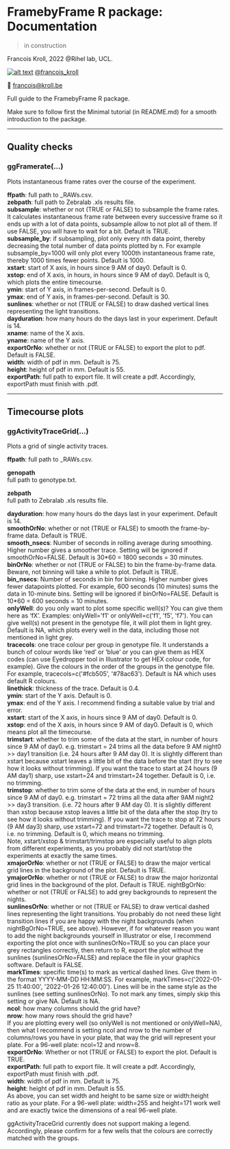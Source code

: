 # FramebyFrame R package: Documentation
> in construction

Francois Kroll, 2022 @Rihel lab, UCL.

[![alt text][1.2]][1] [@francois_kroll](https://twitter.com/francois_kroll)

:email: francois@kroll.be

<!-- icons with padding -->
[1.1]: http://i.imgur.com/tXSoThF.png (twitter icon with padding)

<!-- icons without padding -->
[1.2]: http://i.imgur.com/wWzX9uB.png (twitter icon without padding)

<!-- links to your social media accounts -->
[1]: https://twitter.com/francois_kroll

Full guide to the FramebyFrame R package.

Make sure to follow first the Minimal tutorial (in README.md) for a smooth introduction to the package.  


___

## Quality checks

### ggFramerate(...)

Plots instantaneous frame rates over the course of the experiment.

**ffpath**: full path to _RAWs.csv.  
**zebpath**: full path to Zebralab .xls results file.  
**subsample**: whether or not (TRUE or FALSE) to subsample the frame rates. It calculates instantaneous frame rate between every successive frame so it ends up with a lot of data points, subsample allow to not plot all of them. If use FALSE, you will have to wait for a bit. Default is TRUE.  
**subsample_by**: if subsampling, plot only every nth data point, thereby decreasing the total number of data points plotted by n. For example subsample_by=1000 will only plot every 1000th instantaneous frame rate, thereby 1000 times fewer points. Default is 1000.  
**xstart**: start of X axis, in hours since 9 AM of day0. Default is 0.  
**xstop**: end of X axis, in hours, in hours since 9 AM of day0. Default is 0, which plots the entire timecourse.  
**ymin**: start of Y axis, in frames-per-second. Default is 0.  
**ymax**: end of Y axis, in frames-per-second. Default is 30.  
**sunlines**: whether or not (TRUE or FALSE) to draw dashed vertical lines representing the light transitions.  
**dayduration**: how many hours do the days last in your experiment. Default is 14.  
**xname**: name of the X axis.  
**yname**: name of the Y axis.  
**exportOrNo**: whether or not (TRUE or FALSE) to export the plot to pdf. Default is FALSE.  
**width**: width of pdf in mm. Default is 75.  
**height**: height of pdf in mm. Default is 55.  
**exportPath**: full path to export file. It will create a pdf. Accordingly, exportPath must finish with .pdf.  

___

## Timecourse plots

### ggActivityTraceGrid(...)

Plots a grid of single activity traces.

**ffpath**: full path to _RAWs.csv.  

**genopath**  
full path to genotype.txt.  

**zebpath**  
full path to Zebralab .xls results file.  

**dayduration**: how many hours do the days last in your experiment. Default is 14.  
**smoothOrNo**: whether or not (TRUE or FALSE) to smooth the frame-by-frame data. Default is TRUE.  
**smooth_nsecs**: Number of seconds in rolling average during smoothing. Higher number gives a smoother trace. Setting will be ignored if smoothOrNo=FALSE. Default is 30\*60 = 1800 seconds = 30 minutes.  
**binOrNo**: whether or not (TRUE or FALSE) to bin the frame-by-frame data. Beware, not binning will take a while to plot. Default is TRUE.  
**bin_nsecs**: Number of seconds in bin for binning. Higher number gives fewer datapoints plotted. For example, 600 seconds (10 minutes) sums the data in 10-minute bins. Setting will be ignored if binOrNo=FALSE. Default is 10\*60 = 600 seconds = 10 minutes.  
**onlyWell**: do you only want to plot some specific well(s)? You can give them here as ‘fX’. Examples: onlyWell='f1' or onlyWell=c('f1', 'f5', 'f7'). You can give well(s) not present in the genotype file, it will plot them in light grey. Default is NA, which plots every well in the data, including those not mentioned in light grey.  
**tracecols**: one trace colour per group in genotype file. It understands a bunch of colour words like ‘red’ or ‘blue’ or you can give them as HEX codes (can use Eyedropper tool in Illustrator to get HEX colour code, for example). Give the colours in the order of the groups in the genotype file. For example, tracecols=c('#fcb505', '#78ac63'). Default is NA which uses default R colours.  
**linethick**: thickness of the trace. Default is 0.4.  
**ymin**: start of the Y axis. Default is 0.  
**ymax**: end of the Y axis. I recommend finding a suitable value by trial and error.  
**xstart**: start of the X axis, in hours since 9 AM of day0. Default is 0.  
**xstop**: end of the X axis, in hours since 9 AM of day0. Default is 0, which means plot all the timecourse.  
**trimstart**: whether to trim some of the data at the start, in number of hours since 9 AM of day0. e.g. trimstart = 24 trims all the data before 9 AM night0 >> day1 transition (i.e. 24 hours after 9 AM day 0). It is slightly different than xstart because xstart leaves a little bit of the data before the start (try to see how it looks without trimming). If you want the trace to start at 24 hours (9 AM day1) sharp, use xstart=24 and trimstart=24 together. Default is 0, i.e. no trimming.  
**trimstop**: whether to trim some of the data at the end, in number of hours since 9 AM of day0. e.g. trimstart = 72 trims all the data after 9AM night2 >> day3 transition. (i.e. 72 hours after 9 AM day 0). It is slightly different than xstop because xstop leaves a little bit of the data after the stop (try to see how it looks without trimming). If you want the trace to stop at 72 hours (9 AM day3) sharp, use xstart=72 and trimstart=72 together. Default is 0, i.e. no trimming. Default is 0, which means no trimming.  
Note, xstart/xstop & trimstart/trimstop are especially useful to align plots from different experiments, as you probably did not start/stop the experiments at exactly the same times.  
**xmajorOrNo**: whether or not (TRUE or FALSE) to draw the major vertical grid lines in the background of the plot. Default is TRUE.  
**ymajorOrNo**: whether or not (TRUE or FALSE) to draw the major horizontal grid lines in the background of the plot. Default is TRUE.
nightBgOrNo: whether or not (TRUE or FALSE) to add grey backgrounds to represent the nights.  
**sunlinesOrNo**: whether or not (TRUE or FALSE) to draw vertical dashed lines representing the light transitions. You probably do not need these light transition lines if you are happy with the night backgrounds (when nightBgOrNo=TRUE, see above). However, if for whatever reason you want to add the night backgrounds yourself in Illustrator or else, I recommend exporting the plot once with sunlinesOrNo=TRUE so you can place your grey rectangles correctly, then return to R, export the plot without the sunlines (sunlinesOrNo=FALSE) and replace the file in your graphics software. Default is FALSE.  
**markTimes**: specific time(s) to mark as vertical dashed lines. Give them in the format YYYY-MM-DD HH:MM:SS. For example, markTimes=c('2022-01-25 11:40:00', '2022-01-26 12:40:00'). Lines will be in the same style as the sunlines (see setting sunlinesOrNo). To not mark any times, simply skip this setting or give NA. Default is NA.  
**ncol**: how many columns should the grid have?  
**nrow**: how many rows should the grid have?  
If you are plotting every well (so onlyWell is not mentioned or onlyWell=NA), then what I recommend is setting ncol and nrow to the number of columns/rows you have in your plate, that way the grid will represent your plate. For a 96-well plate: ncol=12 and nrow=8.  
**exportOrNo**: Whether or not (TRUE or FALSE) to export the plot. Default is TRUE.  
**exportPath**: full path to export file. It will create a pdf. Accordingly, exportPath must finish with .pdf.  
**width**: width of pdf in mm. Default is 75.  
**height**: height of pdf in mm. Default is 55.  
As above, you can set width and height to be same size or width:height ratio as your plate. For a 96-well plate: width=255 and height=171 work well and are exactly twice the dimensions of a real 96-well plate.  

ggActivityTraceGrid currently does not support making a legend. Accordingly, please confirm for a few wells that the colours are correctly matched with the groups.
